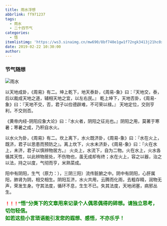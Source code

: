 ```yaml
---
title: 雨水浮想
abbrlink: ff971237
tags:
  - 雨水
  - 二十四节气
categories:
  - 悟
itemlistimg: 'https://ws3.sinaimg.cn/mw690/8bf740e1gw1f72ngk3413j21hc0xcnbu.jpg'
date: 2019-02-22 10:30:00
author:
---
```

### 节气随想

![雨水](https://ws3.sinaimg.cn/mw690/8bf740e1gw1f72ngk3413j21hc0xcnbu.jpg)

以天地成卦，《周易》有二。坤上乾下，地天泰卦，《周易-象》曰：『天地交，泰，后以裁成天地之道，辅相天地之宜，以左右民。』
乾上坤下，天地否卦，《周易-象》曰：『天地不交，否，君子以俭德辟难，不可荣以禄。』
天地定位，交则亨利，不交则否。

《黄帝内经-阴阳应象大论》曰：『水火者，阴阳之征兆也。』阴阳之用，莫著于寒暑；寒暑之成，乃积自水火。

以水火为卦，《周易》有二。坎上离下，水火既济卦，《周易-象》曰：『水在火上，既济，君子以思患而预防之』。离上坎下，火水未济卦，《周易-象》曰：『火在水上，未济，君子以慎辨物居方。』
火炎上，水流下，自为二物。火在水上，火水各循其天性，以此辨物居处，不伤物也，虽无成却有终；水在火上，容之以器，治之以法，持之以度，气彻而亨，米熟菜成。

阳中有阴阳，生气（原力：），三阴三阳）流传脏腑之中。阴中有阴阳，心肝属阳，肺肾为阴，相交相生。阴阳互济，水火共用，云腾而化雨，去粗存精，润物无声，荣发生身。守其法度，循环不息，生生不已。失其法度，天地闭塞，病邪丛生。



**<font color=red>！！！</font><font color=green face=微软雅黑 size=3>“悟”分类下的文章用来记录个人偶思偶得的碎想。请独立思考，切勿轻信。  
如若这些小言琐语能引发您的遐想、感悟，不亦乐乎！</font>**